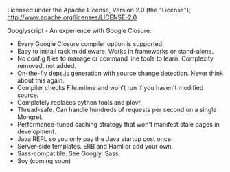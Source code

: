 Licensed under the Apache License, Version 2.0 (the "License"); 
http://www.apache.org/licenses/LICENSE-2.0

Googlyscript - An experience with Google Closure.

* Every Google Closure compiler option is supported.
* Easy to install rack middleware.  Works in frameworks or stand-alone.
* No config files to manage or command line tools to learn.  Complexity removed, not added.
* On-the-fly deps.js generation with source change detection.  Never think about this again.
* Compiler checks File.mtime and won't run if you haven't modified source.
* Completely replaces python tools and plovr.
* Thread-safe.  Can handle hundreds of requests per second on a single Mongrel.
* Performance-tuned caching strategy that won't manifest stale pages in development.
* Java REPL so you only pay the Java startup cost once.
* Server-side templates.  ERB and Haml or add your own.
* Sass-compatible.  See Googly::Sass.
* Soy (coming soon)
